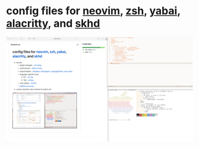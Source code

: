 # config files for [neovim](http://neovim.io), [zsh](http://zsh.sourceforge.net), [yabai](https://github.com/koekeishiya/yabai), [alacritty](https://github.com/alacritty), and [skhd](https://github.com/koekeishiya/skhd)

![screenshot](/screens/screen1.png)
